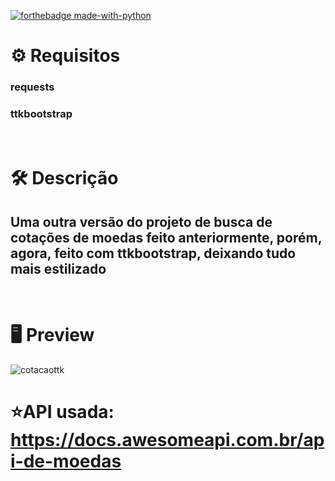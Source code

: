 [![forthebadge made-with-python](http://ForTheBadge.com/images/badges/made-with-python.svg)](https://www.python.org/)


# :gear: Requisitos
### requests
### ttkbootstrap

# <br>:hammer_and_wrench: Descrição
## Uma outra versão do projeto de busca de cotações de moedas feito anteriormente, porém, agora, feito com ttkbootstrap, deixando tudo mais estilizado 

# <br>:desktop_computer: Preview
![cotacaottk](https://github.com/Sinuelo/CotacoesMoedas-Ttkboostrap/assets/98895433/05d3a4d4-a3c6-4cac-b6f6-9a170592a016)

# :star:API usada: https://docs.awesomeapi.com.br/api-de-moedas

